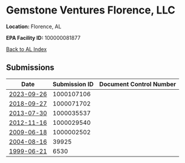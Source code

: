 # Gemstone Ventures Florence, LLC

**Location:** Florence, AL

**EPA Facility ID:** 100000081877

[Back to AL Index](../../index.md)

## Submissions

| Date | Submission ID | Document Control Number |
|------|--------------|-------------------------|
| [2023-09-26](submissions/1000107106.md) | 1000107106 |  |
| [2018-09-27](submissions/1000071702.md) | 1000071702 |  |
| [2013-07-30](submissions/1000035537.md) | 1000035537 |  |
| [2012-11-16](submissions/1000029540.md) | 1000029540 |  |
| [2009-06-18](submissions/1000002502.md) | 1000002502 |  |
| [2004-08-16](submissions/39925.md) | 39925 |  |
| [1999-06-21](submissions/6530.md) | 6530 |  |
